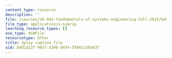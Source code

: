 ```yaml
---
content_type: resource
description: ''
file: /courses/16-842-fundamentals-of-systems-engineering-fall-2015/bdd2d22f9937530684f45f841c30a63f_d44SDevJYR0.vtt
file_type: application/x-subrip
learning_resource_types: []
ocw_type: OCWFile
resourcetype: Other
title: 3play caption file
uid: bdd2d22f-9937-5306-84f4-5f841c30a63f
---
```

